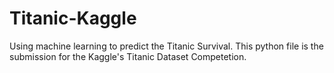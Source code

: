# Titanic-Kaggle
Using machine learning to predict the Titanic Survival.
This python file is the submission for the Kaggle's Titanic Dataset Competetion.
